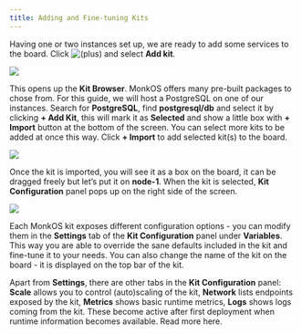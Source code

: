 ```yaml
---
title: Adding and Fine-tuning Kits
---
```


Having one or two instances set up, we are ready to add some services to the board. Click ![(plus)](https://monk-io.atlassian.net/wiki/s/481958474/6452/fd6418f9b90c3778951784f56d6337a7b98af733/_/images/icons/emoticons/add.png) and select **Add kit**.

![](/img/docs/gui/gui16.png)

This opens up the **Kit Browser**. MonkOS offers many pre-built packages to chose from. For this guide, we will host a PostgreSQL on one of our instances. Search for **PostgreSQL**, find **postgresql/db** and select it by clicking **\+ Add Kit**, this will mark it as **Selected** and show a little box with **\+ Import** button at the bottom of the screen. You can select more kits to be added at once this way. Click **\+ Import** to add selected kit(s) to the board.

![](/img/docs/gui/gui14.png)

Once the kit is imported, you will see it as a box on the board, it can be dragged freely but let’s put it on **node-1**. When the kit is selected, **Kit Configuration** panel pops up on the right side of the screen.

![](/img/docs/gui/gui46.png)

Each MonkOS kit exposes different configuration options - you can modify them in the **Settings** tab of the **Kit Configuration** panel under **Variables**. This way you are able to override the sane defaults included in the kit and fine-tune it to your needs. You can also change the name of the kit on the board - it is displayed on the top bar of the kit.

Apart from **Settings**, there are other tabs in the **Kit Configuration** panel: **Scale** allows you to control (auto)scaling of the kit, **Network** lists endpoints exposed by the kit, **Metrics** shows basic runtime metrics, **Logs** shows logs coming from the kit. These become active after first deployment when runtime information becomes available. Read more here.
